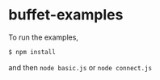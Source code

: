 buffet-examples
===============

To run the examples,

```bash
$ npm install
```

and then `node basic.js` or `node connect.js`
